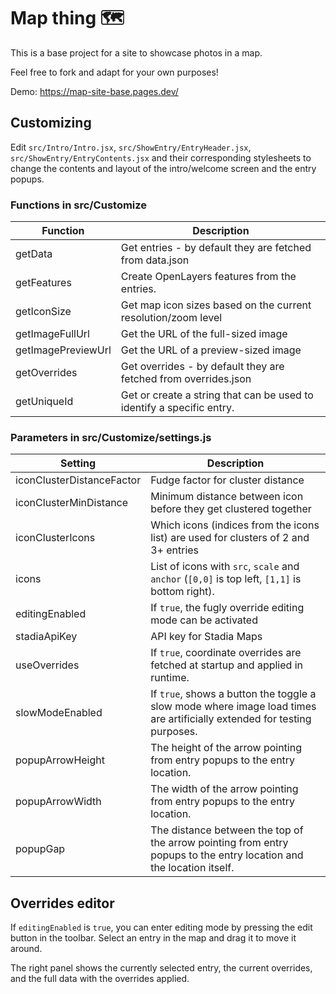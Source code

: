 # Map thing 🗺️

This is a base project for a site to showcase photos in a map.

Feel free to fork and adapt for your own purposes!

Demo: https://map-site-base.pages.dev/

## Customizing

Edit `src/Intro/Intro.jsx`, `src/ShowEntry/EntryHeader.jsx`, `src/ShowEntry/EntryContents.jsx` and their corresponding
stylesheets to change the contents and layout of the intro/welcome screen and the entry popups.

### Functions in src/Customize

| Function           | Description                                                           |
|--------------------|-----------------------------------------------------------------------|
| getData            | Get entries - by default they are fetched from data.json              |
| getFeatures        | Create OpenLayers features from the entries.                          |
| getIconSize        | Get map icon sizes based on the current resolution/zoom level         |
| getImageFullUrl    | Get the URL of the full-sized image                                   |
| getImagePreviewUrl | Get the URL of a preview-sized image                                  |
| getOverrides       | Get overrides - by default they are fetched from overrides.json       |
| getUniqueId        | Get or create a string that can be used to identify a specific entry. |

### Parameters in src/Customize/settings.js

| Setting                   | Description                                                                                                             |
|---------------------------|-------------------------------------------------------------------------------------------------------------------------|
| iconClusterDistanceFactor | Fudge factor for cluster distance                                                                                       |
| iconClusterMinDistance    | Minimum distance between icon before they get clustered together                                                        |
| iconClusterIcons          | Which icons (indices from the icons list) are used for clusters of 2 and 3+ entries                                     |
| icons                     | List of icons with `src`, `scale` and `anchor` (`[0,0]` is top left, `[1,1]` is bottom right).                          |
| editingEnabled            | If `true`, the fugly override editing mode can be activated                                                             |
| stadiaApiKey              | API key for Stadia Maps                                                                                                 |
| useOverrides              | If `true`, coordinate overrides are fetched at startup and applied in runtime.                                          |
| slowModeEnabled           | If `true`, shows a button the toggle a slow mode where image load times are artificially extended for testing purposes. |
| popupArrowHeight          | The height of the arrow pointing from entry popups to the entry location.                                               |
| popupArrowWidth           | The width of the arrow pointing from entry popups to the entry location.                                                |
| popupGap                  | The distance between the top of the arrow pointing from entry popups to the entry location and the location itself.     |

## Overrides editor

If `editingEnabled` is `true`, you can enter editing mode by pressing the edit button in the toolbar.
Select an entry in the map and drag it to move it around.

The right panel shows the currently selected entry, the current overrides, and the full data with the overrides applied.

